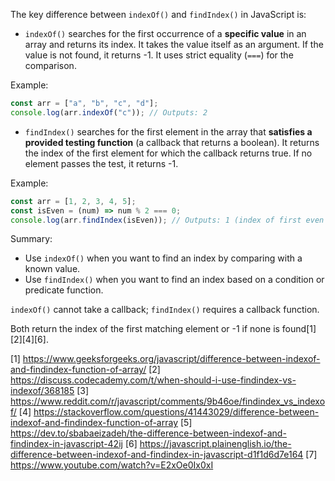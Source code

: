The key difference between `indexOf()` and `findIndex()` in JavaScript is:

- `indexOf()` searches for the first occurrence of a **specific value** in an array and returns its index. It takes the value
  itself as an argument. If the value is not found, it returns -1. It uses strict equality (`===`) for the comparison.

Example:

```js
const arr = ["a", "b", "c", "d"];
console.log(arr.indexOf("c")); // Outputs: 2
```

- `findIndex()` searches for the first element in the array that **satisfies a provided testing function** (a callback that
  returns a boolean). It returns the index of the first element for which the callback returns true. If no element passes the
  test, it returns -1.

Example:

```js
const arr = [1, 2, 3, 4, 5];
const isEven = (num) => num % 2 === 0;
console.log(arr.findIndex(isEven)); // Outputs: 1 (index of first even number 2)
```

Summary:

- Use `indexOf()` when you want to find an index by comparing with a known value.
- Use `findIndex()` when you want to find an index based on a condition or predicate function.

`indexOf()` cannot take a callback; `findIndex()` requires a callback function.

Both return the index of the first matching element or -1 if none is found[1][2][4][6].

[1] https://www.geeksforgeeks.org/javascript/difference-between-indexof-and-findindex-function-of-array/ [2]
https://discuss.codecademy.com/t/when-should-i-use-findindex-vs-indexof/368185 [3]
https://www.reddit.com/r/javascript/comments/9b46oe/findindex_vs_indexof/ [4]
https://stackoverflow.com/questions/41443029/difference-between-indexof-and-findindex-function-of-array [5]
https://dev.to/sbabaeizadeh/the-difference-between-indexof-and-findindex-in-javascript-42ij [6]
https://javascript.plainenglish.io/the-difference-between-indexof-and-findindex-in-javascript-d1f1d6d7e164 [7]
https://www.youtube.com/watch?v=E2xOe0Ix0xI
